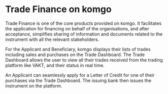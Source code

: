 

# Trade Finance on komgo

Trade Finance is one of the core products provided on komgo. It facilitates the application for financing on behalf of the organisations, and after acceptance, simplifies sharing of information and documents related to the instrument with all the relevant stakeholders.

For the Applicant and Beneficiary, komgo displays their lists of trades including sales and purchases on the Trade Dashboard. The Trade Dashboard allows the user to view all their trades received from the trading platform like VAKT, and their status in real time.

An Applicant can seamlessly apply for a Letter of Credit for one of their purchases via the Trade Dashboard. The issuing bank then issues the instrument on the platform.